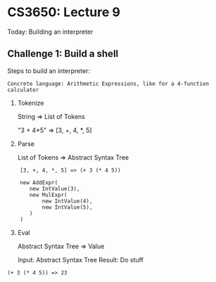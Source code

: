 
# CS3650: Lecture 9

Today: Building an interpreter


## Challenge 1: Build a shell

Steps to build an interpreter:

    Concrete language: Arithmetic Expressions, like for a 4-function calculator

1. Tokenize

    String => List of Tokens
    
    "3 + 4*5" => [3, +, 4, *, 5]

2. Parse

    List of Tokens => Abstract Syntax Tree

```
    [3, +, 4, *, 5] => (+ 3 (* 4 5))
```

```
    new AddExpr(
       new IntValue(3),
       new MulExpr(
           new IntValue(4),
           new IntValue(5),
       )
    )

```



    
3. Eval

    Abstract Syntax Tree => Value

    Input: Abstract Syntax Tree
    Result: Do stuff

```
(+ 3 (* 4 5)) => 23
```


